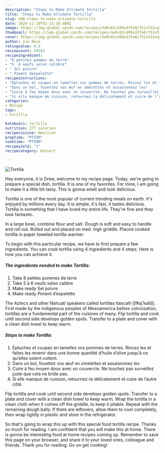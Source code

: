 ```yaml
---
description: "Steps to Make Ultimate Tortilla"
title: "Steps to Make Ultimate Tortilla"
slug: 598-steps-to-make-ultimate-tortilla
date: 2020-11-10T02:33:19.000Z
image: https://img-global.cpcdn.com/recipes/4e0c62c499a33fe0/751x532cq70/tortilla-photo-principale-de-la-recette.jpg
thumbnail: https://img-global.cpcdn.com/recipes/4e0c62c499a33fe0/751x532cq70/tortilla-photo-principale-de-la-recette.jpg
cover: https://img-global.cpcdn.com/recipes/4e0c62c499a33fe0/751x532cq70/tortilla-photo-principale-de-la-recette.jpg
author: Iva Rose
ratingvalue: 4.5
reviewcount: 24543
recipeingredient:
- "8 petites pommes de terre"
- "5  6 oeufs selon calibre"
- " Sel poivre"
- " Piment despelette"
recipeinstructions:
- "Épluchez et coupez en lamelles vos pommes de terres. Rincez les et faites les revenir dans une bonne quantité d’huile d’olive jusqu’à ce qu’elles soient cuitent."
- "Dans un bol, fouettez vos œuf en omelettes et assaisonnez les"
- "Cuire à feu moyen doux avec un couvercle. Ne touchez pas surveillez juste que cela ne brûle pas."
- "Si elle manque de cuisson, retournez-la délicatement et cuire de l’autre côté."
categories:
- Recipe
tags:
- tortilla

katakunci: tortilla 
nutrition: 277 calories
recipecuisine: American
preptime: "PT35M"
cooktime: "PT50M"
recipeyield: "1"
recipecategory: Dessert

---
```



![Tortilla](https://img-global.cpcdn.com/recipes/4e0c62c499a33fe0/751x532cq70/tortilla-photo-principale-de-la-recette.jpg)

Hey everyone, it is Drew, welcome to my recipe page. Today, we're going to prepare a special dish, tortilla. It is one of my favorites. For mine, I am going to make it a little bit tasty. This is gonna smell and look delicious.

Tortilla is one of the most popular of current trending meals on earth. It's enjoyed by millions every day. It is simple, it's fast, it tastes delicious. Tortilla is something that I have loved my entire life. They're fine and they look fantastic.

In a large bowl, combine flour and salt. Dough is soft and easy to handle and roll out. Rolled out and placed on med. high griddle. Placed cooked tortilla in paper toweled tortilla warmer.


To begin with this particular recipe, we have to first prepare a few ingredients. You can cook tortilla using 4 ingredients and 4 steps. Here is how you can achieve it.

<!--inarticleads1-->

##### The ingredients needed to make Tortilla:

1. Take 8 petites pommes de terre
1. Take 5 à 6 oeufs selon calibre
1. Make ready  Sel poivre
1. Make ready  Piment d’espelette


The Aztecs and other Nahuatl speakers called tortillas tlaxcalli ([t͡ɬaʃˈkalli]). First made by the indigenous peoples of Mesoamerica before colonization, tortillas are a fundamental part of the cuisines of many. Flip tortilla and cook until second side develops golden spots. Transfer to a plate and cover with a clean dish towel to keep warm. 

<!--inarticleads2-->

##### Steps to make Tortilla:

1. Épluchez et coupez en lamelles vos pommes de terres. Rincez les et faites les revenir dans une bonne quantité d’huile d’olive jusqu’à ce qu’elles soient cuitent.
1. Dans un bol, fouettez vos œuf en omelettes et assaisonnez les
1. Cuire à feu moyen doux avec un couvercle. Ne touchez pas surveillez juste que cela ne brûle pas.
1. Si elle manque de cuisson, retournez-la délicatement et cuire de l’autre côté.


Flip tortilla and cook until second side develops golden spots. Transfer to a plate and cover with a clean dish towel to keep warm. Wrap the tortilla in a clean cloth when it comes off the griddle, to keep it pliable. Repeat with the remaining dough balls. If there are leftovers, allow them to cool completely, then wrap tightly in plastic and store in the refrigerator. 

So that's going to wrap this up with this special food tortilla recipe. Thanks so much for reading. I am confident that you will make this at home. There is gonna be interesting food at home recipes coming up. Remember to save this page on your browser, and share it to your loved ones, colleague and friends. Thank you for reading. Go on get cooking!
